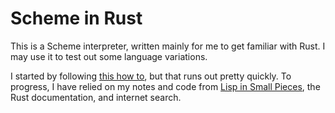 # Scheme in Rust

This is a Scheme interpreter, written mainly for me to get familiar
with Rust. I may use it to test out some language variations.

I started by following [this how
to](https://blog.mgattozzi.dev/scheme-input/), but that runs out
pretty quickly. To progress, I have relied on my notes and code from
[Lisp in Small
Pieces](https://github.com/squaremo/lisp-in-small-pieces), the Rust
documentation, and internet search.
